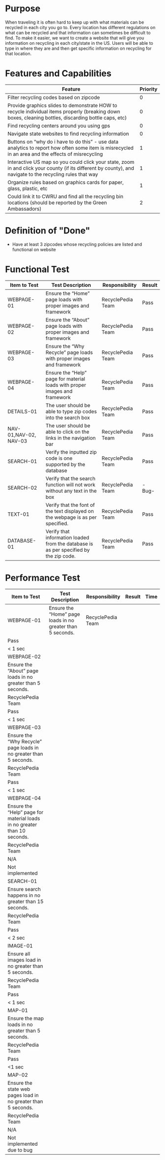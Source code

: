 # Purpose
When traveling it is often hard to keep up with what materials can be recycled in each city you go to. Every location has different
regulations on what can be recycled and that information can sometimes be difficult to find. To make it easier, we want to create a
website that will give you information on recycling in each city/state in the US. Users will be able to type in where they are and then
get specific information on recycling for that location. 

# Features and Capabilities

| Feature | Priority |
| --- | --- |
| Filter recycling codes based on zipcode | 0 |
| Provide graphics slides to demonstrate HOW to recycle individual items properly (breaking down boxes, cleaning bottles, discarding bottle caps, etc) | 0 |
| Find recycling centers around you using gps | 0 |
| Navigate state websites to find recycling information | 0 |
| Buttons on “why do i have to do this” - use data analytics to report how often some item is misrecycled in an area and the effects of misrecycling | 1 |
| Interactive US map so you could click your state, zoom in and click your county (if its different by county), and navigate to the recycling rules that way | 1 | 
| Organize rules based on graphics cards for paper, glass, plastic, etc | 1 | 
| Could link it to CWRU and find all the recycling bin locations (should be reported by the Green Ambassadors) | 2 |

# Definition of "Done"

* Have at least 3 zipcodes whose recycling policies are listed and functional on website

# Functional Test
 
|Item to Test | Test Description | Responsibility | Result|
| --- | --- | --- | --- |
| WEBPAGE-01 | Ensure the “Home” page loads with proper images and framework | RecyclePedia Team | Pass |
| WEBPAGE-02 | Ensure the “About” page loads with proper images and framework | RecyclePedia Team | Pass |
| WEBPAGE-03 | Ensure the “Why Recycle” page loads with proper images and framework | RecyclePedia Team | Pass |
| WEBPAGE-04 | Ensure the “Help” page for material loads with proper images and framework | RecyclePedia Team | Pass |
|DETAILS-01 | The user should be able to type zip codes into the search box | RecyclePedia Team | Pass
| NAV-01,NAV-02, NAV-03 | The user should be able to click on the links in the navigation bar | RecyclePedia Team | Pass |
| SEARCH-01 | Verify the inputted zip code is one supported by the database | RecyclePedia Team | Pass |
| SEARCH-02 | Verify that the search function will not work without any text in the box | RecyclePedia Team | -Bug- |
| TEXT-01 | Verify that the font of the text displayed on the webpage is as per specified. | RecyclePedia Team | Pass |
| DATABASE-01 | Verify that information loaded from the database is as per specified by the zip code. | RecyclePedia Team | Pass |

# Performance Test

|Item to Test | Test Description | Responsibility | Result | Time |
| --- | --- | --- | --- | --- |
|WEBPAGE-01|Ensure the “Home” page loads in no greater than  5 seconds. |RecyclePedia Team
|Pass
|< 1 sec
|WEBPAGE-02
|Ensure the “About” page loads in no greater than 5 seconds.
|RecyclePedia Team
|Pass
|< 1 sec
|WEBPAGE-03
|Ensure the “Why Recycle” page loads in no greater than 5 seconds.
|RecyclePedia Team
|Pass
|< 1 sec
|WEBPAGE-04
|Ensure the “Help” page for material loads in no greater than 10 seconds.
|RecyclePedia Team
|N/A
|Not implemented
|SEARCH-01
|Ensure search happens in no greater than 15 seconds. 
|RecyclePedia Team
|Pass
|< 2 sec
|IMAGE-01
|Ensure all images load in no greater than 5 seconds.
|RecyclePedia Team
|Pass
|< 1 sec
|MAP-01
|Ensure the map loads in no greater than 5 seconds.
|RecyclePedia Team
|Pass
|<1 sec
|MAP-02
|Ensure the state web pages load in no greater than 5 seconds.
|RecyclePedia Team
|N/A
|Not implemented due to bug


    